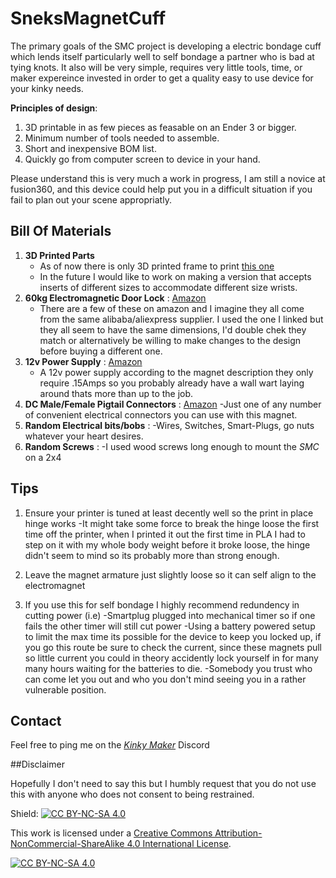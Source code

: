 # SneksMagnetCuff


The primary goals of the SMC project is developing a electric bondage cuff which lends itself particularly well to self bondage a partner who is bad at tying knots. It also will be very simple, requires very little tools, time, or maker expereince invested in order to get a quality easy to use device for your kinky needs. 

**Principles of design**:
1. 3D printable in as few pieces as feasable on an Ender 3 or bigger.
2. Minimum number of tools needed to assemble.
4. Short and inexpensive BOM list.
4. Quickly go from computer screen to device in your hand.

Please understand this is very much a work in progress, I am still a novice at fusion360, and this device could help put you in a difficult situation if you fail to plan out your scene appropriatly. 


## Bill Of Materials

1) **3D Printed Parts**
   - As of now there is only 3D printed frame to print [this one](https://github.com/Snekinthegrass/SneksMagnetCuff/tree/main/Printed%20Parts/V3)
   - In the future I would like to work on making a version that accepts inserts of different sizes to accommodate different size wrists.
2) **60kg Electromagnetic Door Lock** : [Amazon](https://www.amazon.com/dp/B00JERC00S?ref_=cm_sw_r_cp_ud_dp_Y2GZASBTFSPPE06WMASH)
    - There are a few of these on amazon and I imagine they all come from the same alibaba/aliexpress supplier. I used the one I linked but they all seem to have the same dimensions, I'd double chek they match or alternatively be willing to make changes to the design before buying a different one. 
4) **12v Power Supply** : [Amazon](https://www.amazon.com/dp/B077PW5JC3?psc=1&ref=ppx_yo2ov_dt_b_product_details)
   - A 12v power supply according to the magnet description they only require .15Amps so you probably already have a wall wart laying around thats more than    up to the job.
5) **DC Male/Female Pigtail Connectors** : [Amazon](https://www.amazon.com/dp/B07PS8T2KM?psc=1&ref=ppx_yo2ov_dt_b_product_details)
   -Just one of any number of convenient electrical connectors you can use with this magnet.
7) **Random Electrical bits/bobs** : 
   -Wires, Switches, Smart-Plugs, go nuts whatever your heart desires.
8) **Random Screws** : 
   -I used wood screws long enough to mount the *SMC* on a 2x4 
   
## Tips 

1) Ensure your printer is tuned at least decently well so the print in place hinge works 
  -It might take some force to break the hinge loose the first time off the printer, when I printed it out the first time in PLA I had to step on it with my whole body weight before it broke loose, the hinge didn't seem to mind so its probably more than strong enough. 
  
2) Leave the magnet armature just slightly loose so it can self align to the electromagnet 

3) If you use this for self bondage I highly recommend redundency in cutting power (i.e)
  -Smartplug plugged into mechanical timer so if one fails the other timer will still cut power
  -Using a battery powered setup to limit the max time its possible for the device to keep you locked up, if you go this route be sure to check the current,    since these magnets pull so little current you could in theory accidently lock yourself in for many many hours waiting for the batteries to die.
  -Somebody you trust who can come let you out and who you don't mind seeing you in a rather vulnerable position.

## Contact

Feel free to ping me on the *[Kinky Maker](https://discord.gg/MmpT9xE)* Discord 

##Disclaimer

Hopefully I don't need to say this but I humbly request that you do not use this with anyone who does not consent to being restrained. 

Shield: [![CC BY-NC-SA 4.0][cc-by-nc-sa-shield]][cc-by-nc-sa]

This work is licensed under a
[Creative Commons Attribution-NonCommercial-ShareAlike 4.0 International License][cc-by-nc-sa].

[![CC BY-NC-SA 4.0][cc-by-nc-sa-image]][cc-by-nc-sa]

[cc-by-nc-sa]: http://creativecommons.org/licenses/by-nc-sa/4.0/
[cc-by-nc-sa-image]: https://licensebuttons.net/l/by-nc-sa/4.0/88x31.png
[cc-by-nc-sa-shield]: https://img.shields.io/badge/License-CC%20BY--NC--SA%204.0-lightgrey.svg
